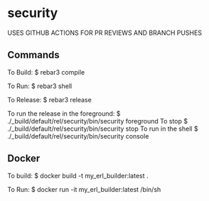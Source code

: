 security
=====
USES GITHUB ACTIONS FOR PR REVIEWS AND BRANCH PUSHES

Commands
-----
To Build:
    $ rebar3 compile

To Run:
    $ rebar3 shell

To Release:
    $ rebar3 release

To run the release in the foreground:
    $  ./_build/default/rel/security/bin/security foreground
To stop
    $ ./_build/default/rel/security/bin/security stop
To run in the shell
    $ ./_build/default/rel/security/bin/security console

Docker
-----
To build:
    $ docker build -t my_erl_builder:latest .

To Run:
    $ docker run -it my_erl_builder:latest /bin/sh
